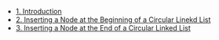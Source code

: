 - [1. Introduction](1__Introduction/readme.md) 
- [2. Inserting a Node at the Beginning of a Circular Linekd List](2__Inserting_a_Node_at_the_Beginning_of_a_Circular_Linekd_List/readme.md) 
- [3. Inserting a Node at the End of a Circular Linked List](3__Inserting_a_Node_at_the_End_of_a_Circular_Linked_List/readme.md) 
